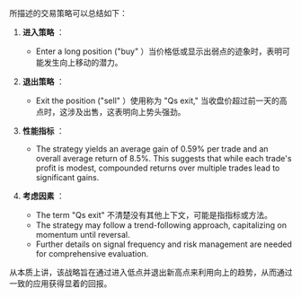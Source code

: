 所描述的交易策略可以总结如下：

1. **进入策略** ：
   - Enter a long position ("buy" ）当价格低或显示出弱点的迹象时，表明可能发生向上移动的潜力。

2. **退出策略** ：
   - Exit the position ("sell" ）使用称为 "Qs exit," 当收盘价超过前一天的高点时，这涉及出售，这表明向上势头强劲。

3. **性能指标** ：
   - The strategy yields an average gain of 0.59% per trade and an overall average return of 8.5%. This suggests that while each trade's profit is modest, compounded returns over multiple trades lead to significant gains.

4. **考虑因素** ：
   - The term "Qs exit" 不清楚没有其他上下文，可能是指指标或方法。
   - The strategy may follow a trend-following approach, capitalizing on momentum until reversal.
   - Further details on signal frequency and risk management are needed for comprehensive evaluation.

从本质上讲，该战略旨在通过进入低点并退出新高点来利用向上的趋势，从而通过一致的应用获得显着的回报。